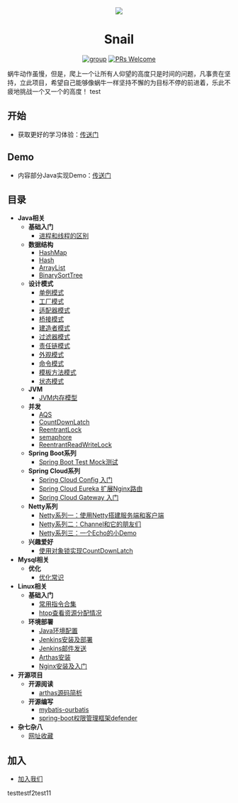 <div align="center">

<img src="https://raw.githubusercontent.com/ainilili/snail/master/images/logo-1-1.jpg" width=""/>

# Snail

[![group](https://img.shields.io/badge/group-743623237-blue.svg)](https://jq.qq.com/?_wv=1027&k=5BWlB8Q)
[![PRs Welcome](https://img.shields.io/badge/prs-welcome-orange.svg)](http://makeapullrequest.com)

</div>

蜗牛动作虽慢，但是，爬上一个让所有人仰望的高度只是时间的问题，凡事贵在坚持，立此项目，希望自己能够像蜗牛一样坚持不懈的为目标不停的前进着，乐此不疲地挑战一个又一个的高度！ test

## 开始
 - 获取更好的学习体验：[传送门](http://study.ikuvn.com)

## Demo
 - 内容部分Java实现Demo：[传送门](https://github.com/ainilili/java-study-demo)

## 目录
- **Java相关**
  - **基础入门**
    - [进程和线程的区别](docs/zh-cn/java/introduction/processes-and-threads.md)
  - **数据结构**
    - [HashMap](docs/zh-cn/java/data-structure/hashmap.md)
    - [Hash](docs/zh-cn/java/data-structure/hash.md)
    - [ArrayList](docs/zh-cn/java/data-structure/arraylist.md)
    - [BinarySortTree](docs/zh-cn/java/data-structure/binary-sort-tree.md)
  - **设计模式**
    - [单例模式](docs/zh-cn/java/design-mode/single-mode.md)
    - [工厂模式](docs/zh-cn/java/design-mode/factory-mode.md)
    - [适配器模式](docs/zh-cn/java/design-mode/adapter-mode.md)
    - [桥接模式](docs/zh-cn/java/design-mode/bridge-mode.md)
    - [建造者模式](docs/zh-cn/java/design-mode/builder-mode.md)
    - [过滤器模式](docs/zh-cn/java/design-mode/filter-mode.md)
    - [责任链模式](docs/zh-cn/java/design-mode/chain-mode.md)
    - [外观模式](docs/zh-cn/java/design-mode/facade-mode.md)
    - [命令模式](docs/zh-cn/java/design-mode/command-mode.md)
    - [模板方法模式](docs/zh-cn/java/design-mode/template-mode.md)
    - [状态模式](docs/zh-cn/java/design-mode/state-mode.md)
  - **JVM**
    - [JVM内存模型](docs/zh-cn/java/jvm/jvm-memory-model.md)
  - **并发**
    - [AQS](docs/zh-cn/java/concurrency/abstract-queued-synchronizer.md)
    - [CountDownLatch](docs/zh-cn/java/concurrency/count-down-latch.md)
    - [ReentrantLock](docs/zh-cn/java/concurrency/reentrant-lock.md)
    - [semaphore](docs/zh-cn/java/concurrency/semaphore.md)
    - [ReentrantReadWriteLock](docs/zh-cn/java/concurrency/reentrant-read-write-lock.md)
  - **Spring Boot系列**
    - [Spring Boot Test Mock测试](docs/zh-cn/java/spring-boot/spring-boot-test-mock.md)
  - **Spring Cloud系列**
    - [Spring Cloud Config 入门](docs/zh-cn/java/spring-cloud/spring-cloud-config.md)
    - [Spring Cloud Eureka 扩展Nginx路由](docs/zh-cn/java/spring-cloud/spring-cloud-eureka-nginx-router.md)
    - [Spring Cloud Gateway 入门](docs/zh-cn/java/spring-cloud/spring-cloud-gateway.md)
  - **Netty系列**
    - [Netty系列一：使用Netty搭建服务端和客户端](docs/zh-cn/java/netty/netty-series-1.md)
    - [Netty系列二：Channel和它的朋友们](docs/zh-cn/java/netty/netty-series-2.md)
    - [Netty系列三：一个Echo的小Demo](docs/zh-cn/java/netty/netty-series-3.md)
  - **兴趣爱好**
    - [使用对象锁实现CountDownLatch](docs/zh-cn/java/interesting/count-down-latch.md)
- **Mysql相关**
  - **优化**
    - [优化常识](docs/zh-cn/mysql/optimize/optimize-common-sense.md)
- **Linux相关**
  - **基础入门**
    - [常用指令合集](docs/zh-cn/linux/introduction/instruction-set.md)
    - [htop查看资源分配情况](docs/zh-cn/linux/introduction/htop.md)
  - **环境部署**
    - [Java环境配置](docs/zh-cn/linux/deployment-environment/java.md)
    - [Jenkins安装及部署](docs/zh-cn/linux/deployment-environment/jenkins.md)
    - [Jenkins邮件发送](docs/zh-cn/linux/deployment-environment/jenkins-email.md)
    - [Arthas安装](docs/zh-cn/linux/deployment-environment/arthas.md)
    - [Nginx安装及入门](docs/zh-cn/linux/deployment-environment/nginx.md)
- **开源项目**
  - **开源阅读**
    - [arthas源码简析](docs/zh-cn/opensource/opensource-read/arthas.md)
  - **开源编写**
    - [mybatis-ourbatis](docs/zh-cn/opensource/opensource-write/ourbatis.md)
    - [spring-boot权限管理框架defender](docs/zh-cn/opensource/opensource-write/defender.md)
- **杂七杂八**
  - [网址收藏](docs/zh-cn/littery/website-collect.md)

## 加入
 - [加入我们](https://github.com/ainilili/snail/blob/master/CONTRIBUTING.md)

testtestf2test11
